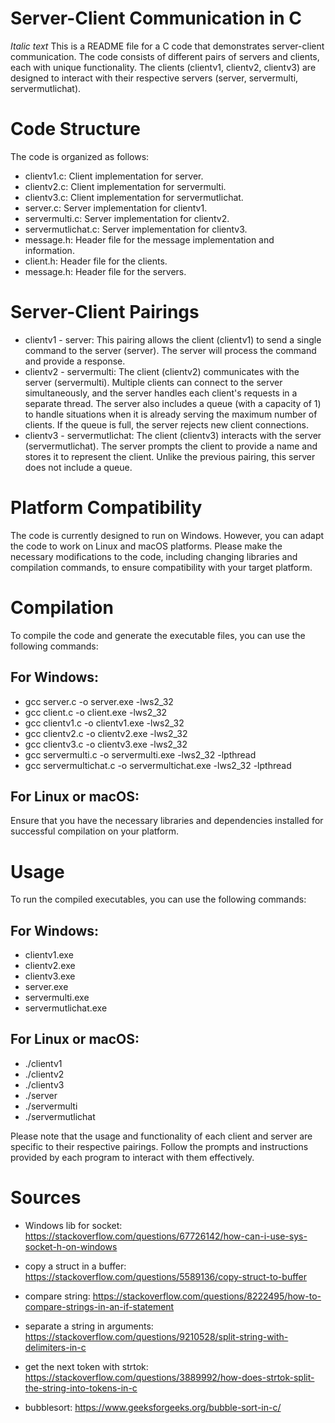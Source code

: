 # Server-Client Communication in C
*Italic text* This is a README file for a C code that demonstrates server-client communication. The code consists of different pairs of servers and clients, each with unique functionality. The clients (clientv1, clientv2, clientv3) are designed to interact with their respective servers (server, servermulti, servermutlichat).

# Code Structure
The code is organized as follows:

- clientv1.c: Client implementation for server.
- clientv2.c: Client implementation for servermulti.
- clientv3.c: Client implementation for servermutlichat.
- server.c: Server implementation for clientv1.
- servermulti.c: Server implementation for clientv2.
- servermutlichat.c: Server implementation for clientv3.
- message.h: Header file for the message implementation and information.
- client.h: Header file for the clients.
- message.h: Header file for the servers.

# Server-Client Pairings
- clientv1 - server: This pairing allows the client (clientv1) to send a single command to the server (server). The server will process the command and provide a response.
- clientv2 - servermulti: The client (clientv2) communicates with the server (servermulti). Multiple clients can connect to the server simultaneously, and the server handles each client's requests in a separate thread. The server also includes a queue (with a capacity of 1) to handle situations when it is already serving the maximum number of clients. If the queue is full, the server rejects new client connections.
- clientv3 - servermutlichat: The client (clientv3) interacts with the server (servermutlichat). The server prompts the client to provide a name and stores it to represent the client. Unlike the previous pairing, this server does not include a queue.

# Platform Compatibility
The code is currently designed to run on Windows. However, you can adapt the code to work on Linux and macOS platforms. Please make the necessary modifications to the code, including changing libraries and compilation commands, to ensure compatibility with your target platform.

# Compilation
To compile the code and generate the executable files, you can use the following commands:

## For Windows:
- gcc server.c -o server.exe -lws2_32
- gcc client.c -o client.exe -lws2_32
- gcc clientv1.c -o clientv1.exe -lws2_32
- gcc clientv2.c -o clientv2.exe -lws2_32
- gcc clientv3.c -o clientv3.exe -lws2_32
- gcc servermulti.c -o servermulti.exe -lws2_32 -lpthread
- gcc servermultichat.c -o servermultichat.exe -lws2_32 -lpthread


## For Linux or macOS:
Ensure that you have the necessary libraries and dependencies installed for successful compilation on your platform.

# Usage
To run the compiled executables, you can use the following commands:

## For Windows:

- clientv1.exe
- clientv2.exe
- clientv3.exe
- server.exe
- servermulti.exe
- servermutlichat.exe

## For Linux or macOS:

- ./clientv1
- ./clientv2
- ./clientv3
- ./server
- ./servermulti
- ./servermutlichat

Please note that the usage and functionality of each client and server are specific to their respective pairings. Follow the prompts and instructions provided by each program to interact with them effectively.

# Sources
- Windows lib for socket:
 https://stackoverflow.com/questions/67726142/how-can-i-use-sys-socket-h-on-windows
 
- copy a struct in a buffer:
 https://stackoverflow.com/questions/5589136/copy-struct-to-buffer
 
- compare string:
 https://stackoverflow.com/questions/8222495/how-to-compare-strings-in-an-if-statement
 
- separate a string in arguments:
 https://stackoverflow.com/questions/9210528/split-string-with-delimiters-in-c
 
- get the next token with strtok:
 https://stackoverflow.com/questions/3889992/how-does-strtok-split-the-string-into-tokens-in-c
 
- bubblesort:
 https://www.geeksforgeeks.org/bubble-sort-in-c/

